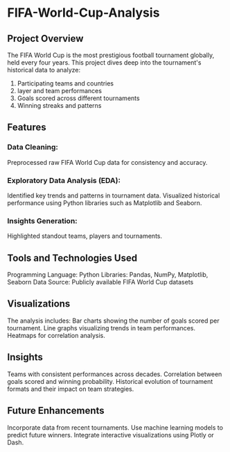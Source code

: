 # FIFA-World-Cup-Analysis

## Project Overview
The FIFA World Cup is the most prestigious football tournament globally, held every four years. This project dives deep into the tournament's historical data to analyze:

1. Participating teams and countries
2. layer and team performances
3. Goals scored across different tournaments
4. Winning streaks and patterns

## Features
### Data Cleaning: 
Preprocessed raw FIFA World Cup data for consistency and accuracy.

### Exploratory Data Analysis (EDA):
Identified key trends and patterns in tournament data.
Visualized historical performance using Python libraries such as Matplotlib and Seaborn.

### Insights Generation: 
Highlighted standout teams, players and tournaments.

## Tools and Technologies Used
Programming Language: Python
Libraries: Pandas, NumPy, Matplotlib, Seaborn
Data Source: Publicly available FIFA World Cup datasets

## Visualizations
The analysis includes:
Bar charts showing the number of goals scored per tournament.
Line graphs visualizing trends in team performances.
Heatmaps for correlation analysis.

## Insights
Teams with consistent performances across decades.
Correlation between goals scored and winning probability.
Historical evolution of tournament formats and their impact on team strategies.

## Future Enhancements
Incorporate data from recent tournaments.
Use machine learning models to predict future winners.
Integrate interactive visualizations using Plotly or Dash.
